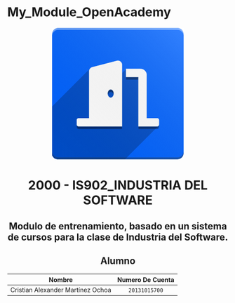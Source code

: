 # My_Module_OpenAcademy
<div align="center">
    <img src="https://github.com/AlxZeroX/My_Module_OpenAcademy/blob/main/static/description/icon.png?raw=true" width="300px"> </img> 


# 2000 - IS902_INDUSTRIA DEL SOFTWARE
## Modulo de entrenamiento, basado en un sistema de cursos para la clase de Industria del Software.

## **Alumno**
| Nombre | Numero De Cuenta |
|:-------------:| :-----:|
| Cristian Alexander Martínez Ochoa | `20131015700` |
</div>
